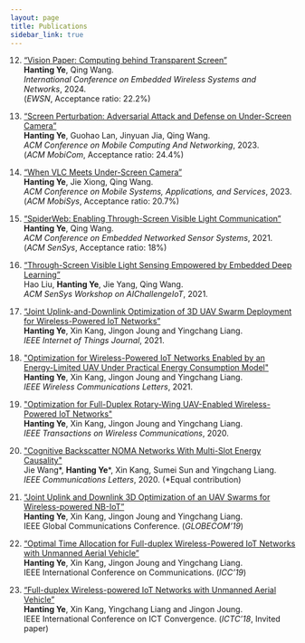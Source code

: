 ```yaml
---
layout: page
title: Publications
sidebar_link: true
---
```

12. <a href="https://hantingye.github.io/" target="_blank">“Vision Paper: Computing behind Transparent Screen”</a>  
**Hanting Ye**, Qing Wang.  
*International Conference on Embedded Wireless Systems and Networks*, 2024.<br>
(*EWSN*, Acceptance ratio: 22.2%)

11. <a href="https://doi.org/10.1145/3570361.3613278" target="_blank">“Screen Perturbation: Adversarial Attack and Defense on Under-Screen Camera”</a>  
**Hanting Ye**, Guohao Lan, Jinyuan Jia, Qing Wang.  
*ACM Conference on Mobile Computing And Networking*, 2023.<br>
(*ACM MobiCom*, Acceptance ratio: 24.4%)

10. <a href="https://doi.org/10.1145/3581791.3596855" target="_blank">“When VLC Meets Under-Screen Camera”</a>  
**Hanting Ye**, Jie Xiong, Qing Wang.  
*ACM Conference on Mobile Systems, Applications, and Services*, 2023.<br>
(*ACM MobiSys*, Acceptance ratio: 20.7%)

9. <a href="https://dl.acm.org/doi/10.1145/3485730.3485948" target="_blank">“SpiderWeb: Enabling Through-Screen Visible Light Communication”</a>  
**Hanting Ye**, Qing Wang.  
*ACM Conference on Embedded Networked Sensor Systems*, 2021.<br>
(*ACM SenSys*, Acceptance ratio: 18%)

8. <a href="https://dl.acm.org/doi/10.1145/3485730.3493454" target="_blank">“Through-Screen Visible Light Sensing Empowered by Embedded Deep Learning”</a>  
Hao Liu, **Hanting Ye**, Jie Yang, Qing Wang.<br>
*ACM SenSys Workshop on AIChallengeIoT*, 2021.

7. <a href="https://ieeexplore.ieee.org/document/9377454" target="_blank">“Joint Uplink-and-Downlink Optimization of 3D UAV Swarm Deployment for Wireless-Powered IoT Networks”</a>  
**Hanting Ye**, Xin Kang, Jingon Joung and Yingchang Liang.  
*IEEE Internet of Things Journal*, 2021.

6. <a href="https://ieeexplore.ieee.org/abstract/document/9258936" target="_blank">"Optimization for Wireless-Powered IoT Networks Enabled by an Energy-Limited UAV Under Practical Energy Consumption Model"</a>  
**Hanting Ye**, Xin Kang, Jingon Joung and Yingchang Liang.  
*IEEE Wireless Communications Letters*, 2021.

5. <a href="https://ieeexplore-ieee-org.tudelft.idm.oclc.org/abstract/document/9080561" target="_blank">"Optimization for Full-Duplex Rotary-Wing UAV-Enabled Wireless-Powered IoT Networks"</a>  
**Hanting Ye**, Xin Kang, Jingon Joung and Yingchang Liang.  
*IEEE Transactions on Wireless Communications*, 2020.

4. <a href="https://ieeexplore.ieee.org/abstract/document/9175026" target="_blank">"Cognitive Backscatter NOMA Networks With Multi-Slot Energy Causality"</a>  
Jie Wang\*, **Hanting Ye**\*, Xin Kang, Sumei Sun and Yingchang Liang.  
*IEEE Communications Letters*, 2020. (\*Equal contribution)

3. <a href="https://ieeexplore.ieee.org/abstract/document/9013224" target="_blank">“Joint Uplink and Downlink 3D Optimization of an UAV Swarms for Wireless-powered NB-IoT”</a>  
**Hanting Ye**, Xin Kang, Jingon Joung and Yingchang Liang.  
IEEE Global Communications Conference. (*GLOBECOM’19*)

2. <a href="https://ieeexplore.ieee.org/abstract/document/8761608" target="_blank">“Optimal Time Allocation for Full-duplex Wireless-Powered IoT Networks with Unmanned Aerial Vehicle”</a>  
**Hanting Ye**, Xin Kang, Jingon Joung and Yingchang Liang.  
IEEE International Conference on Communications. (*ICC’19*)

1. <a href="https://ieeexplore.ieee.org/abstract/document/8539522" target="_blank">“Full-duplex Wireless-powered IoT Networks with Unmanned Aerial Vehicle”</a>  
**Hanting Ye**, Xin Kang, Yingchang Liang and Jingon Joung.  
IEEE International Conference on ICT Convergence. (*ICTC’18*, Invited paper)




